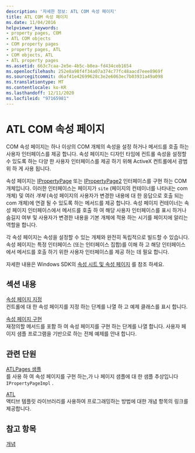 ```yaml
---
description: '자세한 정보: ATL COM 속성 페이지'
title: ATL COM 속성 페이지
ms.date: 11/04/2016
helpviewer_keywords:
- property pages, COM
- ATL COM objects
- COM property pages
- property pages, ATL
- COM objects, ATL
- ATL property pages
ms.assetid: 663c7caa-2e5e-4b5c-b8ea-fd434ceb1654
ms.openlocfilehash: 252e8a98f4f34a07a374c77fc48aacd7eee8969f
ms.sourcegitcommit: d6af41e42699628c3e2e6063ec7b03931a49a098
ms.translationtype: MT
ms.contentlocale: ko-KR
ms.lasthandoff: 12/11/2020
ms.locfileid: "97165981"
---
```

# <a name="atl-com-property-pages"></a>ATL COM 속성 페이지

COM 속성 페이지는 하나 이상의 COM 개체의 속성을 설정 하거나 메서드를 호출 하는 사용자 인터페이스를 제공 합니다. 속성 페이지는 디자인 타임에 컨트롤 속성을 설정할 수 있도록 하는 다양 한 사용자 인터페이스를 제공 하기 위해 ActiveX 컨트롤에서 광범위 하 게 사용 됩니다.

속성 페이지는 [IPropertyPage](/windows/win32/api/ocidl/nn-ocidl-ipropertypage) 또는 [IPropertyPage2](/windows/win32/api/ocidl/nn-ocidl-ipropertypage2) 인터페이스를 구현 하는 COM 개체입니다. 이러한 인터페이스는 페이지가 `site` (페이지의 컨테이너를 나타내는 com 개체) 및 여러 *개체* (속성 페이지의 사용자가 변경한 내용에 대 한 응답으로 호출 되는 com 개체)에 연결 될 수 있도록 하는 메서드를 제공 합니다. 속성 페이지 컨테이너는 속성 페이지 인터페이스에서 메서드를 호출 하 여 해당 사용자 인터페이스를 표시 하거나 숨길지 여부 및 사용자가 변경한 내용을 기본 개체에 적용 하는 시기를 페이지에 알리는 역할을 합니다.

각 속성 페이지는 속성을 설정할 수 있는 개체와 완전히 독립적으로 빌드할 수 있습니다. 속성 페이지는 특정 인터페이스 (또는 인터페이스 집합)를 이해 하 고 해당 인터페이스에서 메서드를 호출 하기 위한 사용자 인터페이스를 제공 하는 데 필요 합니다.

자세한 내용은 Windows SDK의 [속성 시트 및 속성 페이지](/windows/win32/com/property-sheets-and-property-pages) 를 참조 하세요.

## <a name="in-this-section"></a>섹션 내용

[속성 페이지 지정](../atl/specifying-property-pages.md)<br/>
컨트롤에 대 한 속성 페이지를 지정 하는 단계를 나열 하 고 예제 클래스를 표시 합니다.

[속성 페이지 구현](../atl/implementing-property-pages.md)<br/>
재정의할 메서드를 포함 하 여 속성 페이지를 구현 하는 단계를 나열 합니다. 사용자 페이지 샘플 프로그램을 기반으로 하는 전체 예제를 안내 합니다.

## <a name="related-sections"></a>관련 단원

[ATLPages 샘플](../overview/visual-cpp-samples.md)<br/>
를 사용 하 여 속성 페이지를 구현 하는,가 나 페이지 샘플에 대 한 샘플 추상입니다 `IPropertyPageImpl` .

[ATL](../atl/active-template-library-atl-concepts.md)<br/>
액티브 템플릿 라이브러리를 사용하여 프로그래밍하는 방법에 대한 개념 항목의 링크를 제공합니다.

## <a name="see-also"></a>참고 항목

[개념](../atl/active-template-library-atl-concepts.md)
